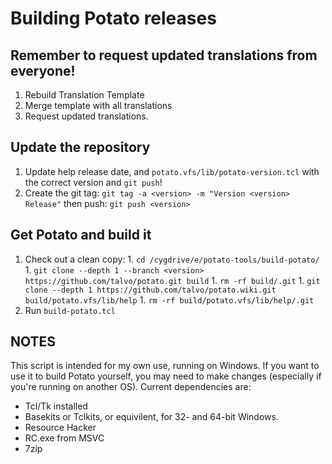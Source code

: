 # Building Potato releases

## Remember to request updated translations from everyone!
  1. Rebuild Translation Template
  1. Merge template with all translations
  1. Request updated translations.

## Update the repository
  1. Update help release date, and `potato.vfs/lib/potato-version.tcl` with the correct version and `git push`!
  1. Create the git tag: `git tag -a <version> -m "Version <version> Release"` then push: `git push <version>`

## Get Potato and build it
  1. Check out a clean copy:
    1. `cd /cygdrive/e/potato-tools/build-potato/`
    1. `git clone --depth 1 --branch <version> https://github.com/talvo/potato.git build`
    1. `rm -rf build/.git`
    1. `git clone --depth 1 https://github.com/talvo/potato.wiki.git build/potato.vfs/lib/help`
    1. `rm -rf build/potato.vfs/lib/help/.git`
  1. Run `build-potato.tcl`

## NOTES

This script is intended for my own use, running on Windows. If you want to use it to build Potato yourself, you may need to make changes (especially if you're running on another OS). Current dependencies are:

  - Tcl/Tk installed
  - Basekits or Tclkits, or equivilent, for 32- and 64-bit Windows.
  - Resource Hacker
  - RC.exe from MSVC
  - 7zip
  